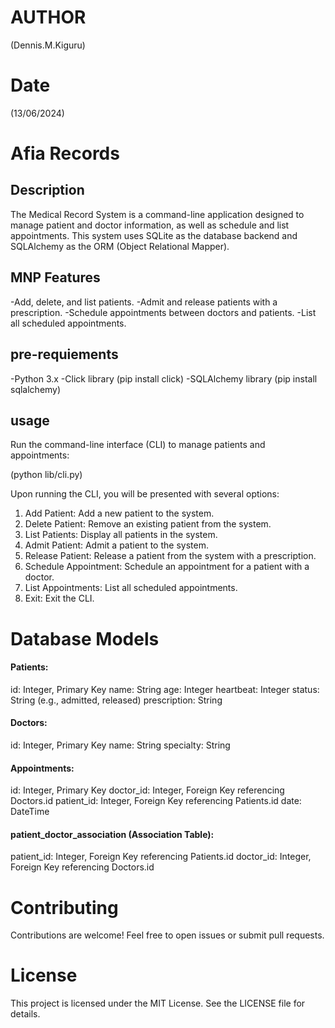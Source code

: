 # AUTHOR
(Dennis.M.Kiguru)

# Date
(13/06/2024)

# Afia Records

## Description
The Medical Record System is a command-line application designed to manage patient and doctor information, as well as schedule and list appointments. This system uses SQLite as the database backend and SQLAlchemy as the ORM (Object Relational Mapper).

## MNP Features
-Add, delete, and list patients.
-Admit and release patients with a prescription.
-Schedule appointments between doctors and patients.
-List all scheduled appointments.


## pre-requiements 
-Python 3.x
-Click library (pip install click)
-SQLAlchemy library (pip install sqlalchemy)

## usage
Run the command-line interface (CLI) to manage patients and appointments:

(python lib/cli.py)

Upon running the CLI, you will be presented with several options:

1. Add Patient: Add a new patient to the system.
1. Delete Patient: Remove an existing patient from the system.
1. List Patients: Display all patients in the system.
1. Admit Patient: Admit a patient to the system.
1. Release Patient: Release a patient from the system with a prescription.
1. Schedule Appointment: Schedule an appointment for a patient with a doctor.
1. List Appointments: List all scheduled appointments.
1. Exit: Exit the CLI.


# Database Models

#### Patients:

id: Integer, Primary Key
name: String
age: Integer
heartbeat: Integer
status: String (e.g., admitted, released)
prescription: String


#### Doctors:

id: Integer, Primary Key
name: String
specialty: String


#### Appointments:

id: Integer, Primary Key
doctor_id: Integer, Foreign Key referencing Doctors.id
patient_id: Integer, Foreign Key referencing Patients.id
date: DateTime


#### patient_doctor_association (Association Table):

patient_id: Integer, Foreign Key referencing Patients.id
doctor_id: Integer, Foreign Key referencing Doctors.id



# Contributing
Contributions are welcome! Feel free to open issues or submit pull requests.

# License
This project is licensed under the MIT License. See the LICENSE file for details.